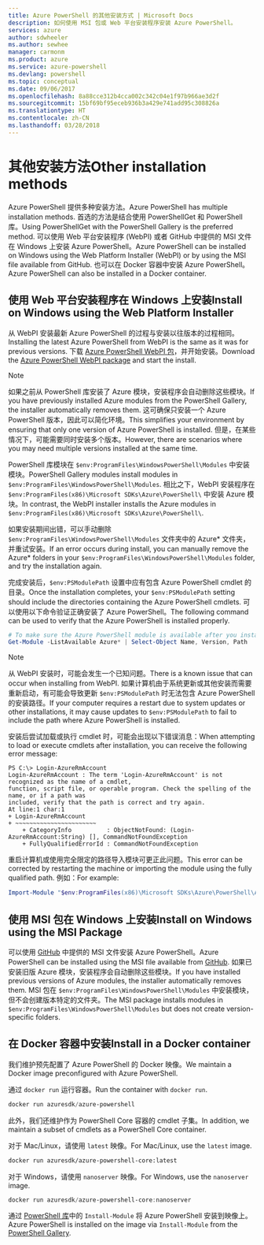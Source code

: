 ```yaml
---
title: Azure PowerShell 的其他安装方式 | Microsoft Docs
description: 如何使用 MSI 包或 Web 平台安装程序安装 Azure PowerShell。
services: azure
author: sdwheeler
ms.author: sewhee
manager: carmonm
ms.product: azure
ms.service: azure-powershell
ms.devlang: powershell
ms.topic: conceptual
ms.date: 09/06/2017
ms.openlocfilehash: 8a88cce312b4cca002c342c04e1f97b966ae3d2f
ms.sourcegitcommit: 15bf69bf95eceb936b3a429e741add95c308826a
ms.translationtype: HT
ms.contentlocale: zh-CN
ms.lasthandoff: 03/28/2018
---
```

# <a name="other-installation-methods"></a><span data-ttu-id="8fb59-103">其他安装方法</span><span class="sxs-lookup"><span data-stu-id="8fb59-103">Other installation methods</span></span>

<span data-ttu-id="8fb59-104">Azure PowerShell 提供多种安装方法。</span><span class="sxs-lookup"><span data-stu-id="8fb59-104">Azure PowerShell has multiple installation methods.</span></span> <span data-ttu-id="8fb59-105">首选的方法是结合使用 PowerShellGet 和 PowerShell 库。</span><span class="sxs-lookup"><span data-stu-id="8fb59-105">Using PowerShellGet with the PowerShell Gallery is the preferred method.</span></span> <span data-ttu-id="8fb59-106">可以使用 Web 平台安装程序 (WebPI) 或者 GitHub 中提供的 MSI 文件在 Windows 上安装 Azure PowerShell。</span><span class="sxs-lookup"><span data-stu-id="8fb59-106">Azure PowerShell can be installed on Windows using the Web Platform Installer (WebPI) or by using the MSI file available from GitHub.</span></span> <span data-ttu-id="8fb59-107">也可以在 Docker 容器中安装 Azure PowerShell。</span><span class="sxs-lookup"><span data-stu-id="8fb59-107">Azure PowerShell can also be installed in a Docker container.</span></span>

## <a name="install-on-windows-using-the-web-platform-installer"></a><span data-ttu-id="8fb59-108">使用 Web 平台安装程序在 Windows 上安装</span><span class="sxs-lookup"><span data-stu-id="8fb59-108">Install on Windows using the Web Platform Installer</span></span>

<span data-ttu-id="8fb59-109">从 WebPI 安装最新 Azure PowerShell 的过程与安装以往版本的过程相同。</span><span class="sxs-lookup"><span data-stu-id="8fb59-109">Installing the latest Azure PowerShell from WebPI is the same as it was for previous versions.</span></span>
<span data-ttu-id="8fb59-110">下载 [Azure PowerShell WebPI 包](http://aka.ms/webpi-azps)，并开始安装。</span><span class="sxs-lookup"><span data-stu-id="8fb59-110">Download the [Azure PowerShell WebPI package](http://aka.ms/webpi-azps) and start the install.</span></span>

> [!NOTE]
> <span data-ttu-id="8fb59-111">如果之前从 PowerShell 库安装了 Azure 模块，安装程序会自动删除这些模块。</span><span class="sxs-lookup"><span data-stu-id="8fb59-111">If you have previously installed Azure modules from the PowerShell Gallery, the installer automatically removes them.</span></span> <span data-ttu-id="8fb59-112">这可确保只安装一个 Azure PowerShell 版本，因此可以简化环境。</span><span class="sxs-lookup"><span data-stu-id="8fb59-112">This simplifies your environment by ensuring that only one version of Azure PowerShell is installed.</span></span> <span data-ttu-id="8fb59-113">但是，在某些情况下，可能需要同时安装多个版本。</span><span class="sxs-lookup"><span data-stu-id="8fb59-113">However, there are scenarios where you may need multiple versions installed at the same time.</span></span>
>
> <span data-ttu-id="8fb59-114">PowerShell 库模块在 `$env:ProgramFiles\WindowsPowerShell\Modules` 中安装模块。</span><span class="sxs-lookup"><span data-stu-id="8fb59-114">PowerShell Gallery modules install modules in `$env:ProgramFiles\WindowsPowerShell\Modules`.</span></span> <span data-ttu-id="8fb59-115">相比之下，WebPI 安装程序在 `$env:ProgramFiles(x86)\Microsoft SDKs\Azure\PowerShell\` 中安装 Azure 模块。</span><span class="sxs-lookup"><span data-stu-id="8fb59-115">In contrast, the WebPI installer installs the Azure modules in `$env:ProgramFiles(x86)\Microsoft SDKs\Azure\PowerShell\`.</span></span>
>
> <span data-ttu-id="8fb59-116">如果安装期间出错，可以手动删除 `$env:ProgramFiles\WindowsPowerShell\Modules` 文件夹中的 Azure\* 文件夹，并重试安装。</span><span class="sxs-lookup"><span data-stu-id="8fb59-116">If an error occurs during install, you can manually remove the Azure\* folders in your `$env:ProgramFiles\WindowsPowerShell\Modules` folder, and try the installation again.</span></span>

<span data-ttu-id="8fb59-117">完成安装后，`$env:PSModulePath` 设置中应有包含 Azure PowerShell cmdlet 的目录。</span><span class="sxs-lookup"><span data-stu-id="8fb59-117">Once the installation completes, your `$env:PSModulePath` setting should include the directories containing the Azure PowerShell cmdlets.</span></span> <span data-ttu-id="8fb59-118">可以使用以下命令验证正确安装了 Azure PowerShell。</span><span class="sxs-lookup"><span data-stu-id="8fb59-118">The following command can be used to verify that the Azure PowerShell is installed properly.</span></span>

```powershell
# To make sure the Azure PowerShell module is available after you install
Get-Module -ListAvailable Azure* | Select-Object Name, Version, Path
```

> [!NOTE]
> <span data-ttu-id="8fb59-119">从 WebPI 安装时，可能会发生一个已知问题。</span><span class="sxs-lookup"><span data-stu-id="8fb59-119">There is a known issue that can occur when installing from WebPI.</span></span> <span data-ttu-id="8fb59-120">如果计算机由于系统更新或其他安装而需要重新启动，有可能会导致更新 `$env:PSModulePath` 时无法包含 Azure PowerShell 的安装路径。</span><span class="sxs-lookup"><span data-stu-id="8fb59-120">If your computer requires a restart due to system updates or other installations, it may cause updates to `$env:PSModulePath` to fail to include the path where Azure PowerShell is installed.</span></span>

<span data-ttu-id="8fb59-121">安装后尝试加载或执行 cmdlet 时，可能会出现以下错误消息：</span><span class="sxs-lookup"><span data-stu-id="8fb59-121">When attempting to load or execute cmdlets after installation, you can receive the following error message:</span></span>

```
PS C:\> Login-AzureRmAccount
Login-AzureRmAccount : The term 'Login-AzureRmAccount' is not recognized as the name of a cmdlet,
function, script file, or operable program. Check the spelling of the name, or if a path was
included, verify that the path is correct and try again.
At line:1 char:1
+ Login-AzureRmAccount
+ ~~~~~~~~~~~~~~~~~~~~~~~
    + CategoryInfo          : ObjectNotFound: (Login-AzureRmAccount:String) [], CommandNotFoundException
    + FullyQualifiedErrorId : CommandNotFoundException
```

<span data-ttu-id="8fb59-122">重启计算机或使用完全限定的路径导入模块可更正此问题。</span><span class="sxs-lookup"><span data-stu-id="8fb59-122">This error can be corrected by restarting the machine or importing the module using the fully qualified path.</span></span> <span data-ttu-id="8fb59-123">例如：</span><span class="sxs-lookup"><span data-stu-id="8fb59-123">For example:</span></span>

```powershell
Import-Module "$env:ProgramFiles(x86)\Microsoft SDKs\Azure\PowerShell\AzureRM.psd1"
```

## <a name="install-on-windows-using-the-msi-package"></a><span data-ttu-id="8fb59-124">使用 MSI 包在 Windows 上安装</span><span class="sxs-lookup"><span data-stu-id="8fb59-124">Install on Windows using the MSI Package</span></span>

<span data-ttu-id="8fb59-125">可以使用 [GitHub](https://aka.ms/azps-release) 中提供的 MSI 文件安装 Azure PowerShell。</span><span class="sxs-lookup"><span data-stu-id="8fb59-125">Azure PowerShell can be installed using the MSI file available from [GitHub](https://aka.ms/azps-release).</span></span> <span data-ttu-id="8fb59-126">如果已安装旧版 Azure 模块，安装程序会自动删除这些模块。</span><span class="sxs-lookup"><span data-stu-id="8fb59-126">If you have installed previous versions of Azure modules, the installer automatically removes them.</span></span> <span data-ttu-id="8fb59-127">MSI 包在 `$env:ProgramFiles\WindowsPowerShell\Modules` 中安装模块，但不会创建版本特定的文件夹。</span><span class="sxs-lookup"><span data-stu-id="8fb59-127">The MSI package installs modules in `$env:ProgramFiles\WindowsPowerShell\Modules` but does not create version-specific folders.</span></span>

## <a name="install-in-a-docker-container"></a><span data-ttu-id="8fb59-128">在 Docker 容器中安装</span><span class="sxs-lookup"><span data-stu-id="8fb59-128">Install in a Docker container</span></span>

<span data-ttu-id="8fb59-129">我们维护预先配置了 Azure PowerShell 的 Docker 映像。</span><span class="sxs-lookup"><span data-stu-id="8fb59-129">We maintain a Docker image preconfigured with Azure PowerShell.</span></span>

<span data-ttu-id="8fb59-130">通过 `docker run` 运行容器。</span><span class="sxs-lookup"><span data-stu-id="8fb59-130">Run the container with `docker run`.</span></span>

```powershell
docker run azuresdk/azure-powershell
```

<span data-ttu-id="8fb59-131">此外，我们还维护作为 PowerShell Core 容器的 cmdlet 子集。</span><span class="sxs-lookup"><span data-stu-id="8fb59-131">In addition, we maintain a subset of cmdlets as a PowerShell Core container.</span></span>

<span data-ttu-id="8fb59-132">对于 Mac/Linux，请使用 `latest` 映像。</span><span class="sxs-lookup"><span data-stu-id="8fb59-132">For Mac/Linux, use the `latest` image.</span></span>

```bash
docker run azuresdk/azure-powershell-core:latest
```

<span data-ttu-id="8fb59-133">对于 Windows，请使用 `nanoserver` 映像。</span><span class="sxs-lookup"><span data-stu-id="8fb59-133">For Windows, use the `nanoserver` image.</span></span>

```powershell
docker run azuresdk/azure-powershell-core:nanoserver
```

<span data-ttu-id="8fb59-134">通过 [PowerShell 库](https://www.powershellgallery.com/)中的 `Install-Module` 将 Azure PowerShell 安装到映像上。</span><span class="sxs-lookup"><span data-stu-id="8fb59-134">Azure PowerShell is installed on the image via `Install-Module` from the [PowerShell Gallery](https://www.powershellgallery.com/).</span></span>
